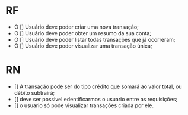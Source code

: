 # RF
- O [] Usuário deve poder criar uma nova transação;
- O [] Usuário deve poder obter um resumo da sua conta;
- O [] Usuário deve poder listar todas transações que já ocorreram;
- O [] Usuário deve poder visualizar uma transação única;

# RN

- [] A transação pode ser do tipo crédito que somará ao valor total, ou débito subtrairá;
- [] deve ser possivel edentificarmos o usuario entre as requisições;
- [] o usuario só pode visualizar transações criada por ele.